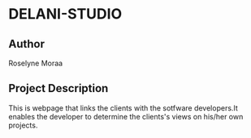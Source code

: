 # DELANI-STUDIO

## Author

Roselyne Moraa

## Project Description
This is webpage that links the clients with the sotfware developers.It enables the developer to determine the clients's views on his/her own projects.

<!-- ## Installations

## Requirements

- internet connection
- VS code/atom
- google chrome browser

## Technologies used

+ HTML
+ CSS
+ Javascript
+ Jquery
+ Bootstrap
+ Markdown syntax 

## Program Behaviour(BDD)


## Link to deployed site:

 https://rosellyne.github.io/Triangle-tracker/

## License

Copyright (c) Rosellyne 2019 This project is licensed under the MIT License - see the LICENSE.md file for details -->